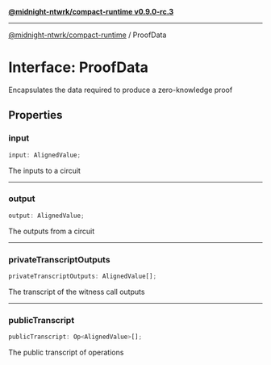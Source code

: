 [**@midnight-ntwrk/compact-runtime v0.9.0-rc.3**](../README.md)

***

[@midnight-ntwrk/compact-runtime](../globals.md) / ProofData

# Interface: ProofData

Encapsulates the data required to produce a zero-knowledge proof

## Properties

### input

```ts
input: AlignedValue;
```

The inputs to a circuit

***

### output

```ts
output: AlignedValue;
```

The outputs from a circuit

***

### privateTranscriptOutputs

```ts
privateTranscriptOutputs: AlignedValue[];
```

The transcript of the witness call outputs

***

### publicTranscript

```ts
publicTranscript: Op<AlignedValue>[];
```

The public transcript of operations
